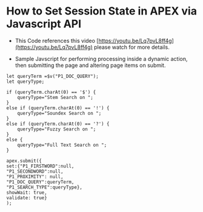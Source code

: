 # How to Set Session State in APEX via Javascript API

- This Code references this video [https://youtu.be/Lq7pvL8ff4g](https://youtu.be/Lq7pvL8ff4g) please watch for more details.

- Sample Javscript for performing processing inside a dynamic action, then submitting the page and altering page items on submit.
```
let queryTerm =$v("P1_DOC_QUERY");
let queryType;

if (queryTerm.charAt(0) == '$') {
    queryType="Stem Search on ";
}
else if (queryTerm.charAt(0) == '!') {
    queryType="Soundex Search on ";
}
else if (queryTerm.charAt(0) == '?') {
    queryType="Fuzzy Search on ";
}
else {
    queryType="Full Text Search on ";
}

apex.submit({
set:{"P1_FIRSTWORD":null,
"P1_SECONDWORD":null,
"P1_PROXIMITY": null,
"P1_DOC_QUERY":queryTerm,
"P1_SEARCH_TYPE":queryType},
showWait: true,
validate: true}
);
```
